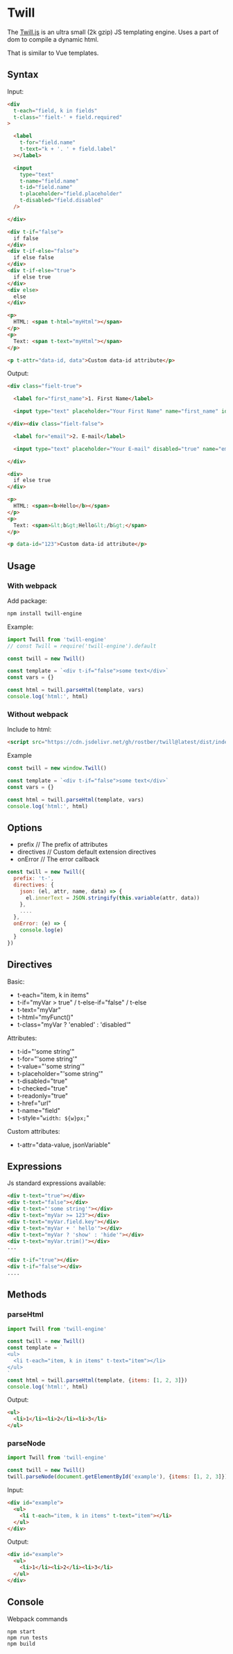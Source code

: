 # Twill

The [Twill.js](https://raw.githubusercontent.com/rostber/twill/master/dist/twill.js) is an ultra small (2k gzip) JS templating engine.
Uses a part of dom to compile a dynamic html.

That is similar to Vue templates.

## Syntax

Input:

```html
<div
  t-each="field, k in fields"
  t-class="'fielt-' + field.required"
>

  <label
    t-for="field.name"
    t-text="k + '. ' + field.label"
  ></label>

  <input
    type="text"
    t-name="field.name"
    t-id="field.name"
    t-placeholder="field.placeholder"
    t-disabled="field.disabled"
  />

</div>

<div t-if="false">
  if false
</div>
<div t-if-else="false">
  if else false
</div>
<div t-if-else="true">
  if else true
</div>
<div else>
  else
</div>

<p>
  HTML: <span t-html="myHtml"></span>
</p>
<p>
  Text: <span t-text="myHtml"></span>
</p>

<p t-attr="data-id, data">Custom data-id attribute</p>
```

Output:

```html
<div class="fielt-true">

  <label for="first_name">1. First Name</label>

  <input type="text" placeholder="Your First Name" name="first_name" id="first_name">

</div><div class="fielt-false">

  <label for="email">2. E-mail</label>

  <input type="text" placeholder="Your E-mail" disabled="true" name="email" id="email">

</div>

<div>
  if else true
</div>

<p>
  HTML: <span><b>Hello</b></span>
</p>
<p>
  Text: <span>&lt;b&gt;Hello&lt;/b&gt;</span>
</p>

<p data-id="123">Custom data-id attribute</p>
```


## Usage

### With webpack

Add package:

```bash
npm install twill-engine
```

Example:

```javascript
import Twill from 'twill-engine'
// const Twill = require('twill-engine').default

const twill = new Twill()

const template = `<div t-if="false">some text</div>`
const vars = {}

const html = twill.parseHtml(template, vars)
console.log('html:', html)

```

### Without webpack

Include to html:

```html
<script src="https://cdn.jsdelivr.net/gh/rostber/twill@latest/dist/index.js" type="text/javascript">//</script>
```

Example

```javascript
const twill = new window.Twill()

const template = `<div t-if="false">some text</div>`
const vars = {}

const html = twill.parseHtml(template, vars)
console.log('html:', html)

```

## Options

- prefix // The prefix of attributes
- directives // Custom default extension directives
- onError // The error callback

```javascript
const twill = new Twill({
  prefix: 't-',
  directives: {
    json: (el, attr, name, data) => {
      el.innerText = JSON.stringify(this.variable(attr, data))
    },
    ....
  },
  onError: (e) => {
    console.log(e)
  }
})
```

## Directives

Basic:

- t-each="item, k in items"
- t-if="myVar > true" / t-else-if="false" / t-else
- t-text="myVar"
- t-html="myFunct()"
- t-class="myVar ? 'enabled' : 'disabled'"

Attributes:

- t-id="'some string'"
- t-for="'some string'"
- t-value="'some string'"
- t-placeholder="'some string'"
- t-disabled="true"
- t-checked="true"
- t-readonly="true"
- t-href="url"
- t-name="field"
- t-style="`width: ${w}px;`"

Custom attributes:

- t-attr="data-value, jsonVariable"

## Expressions

Js standard expressions available:

```html
<div t-text="true"></div>
<div t-text="false"></div>
<div t-text="'some string'"></div>
<div t-text="myVar >= 123"></div>
<div t-text="myVar.field.key"></div>
<div t-text="myVar + ' hello'"></div>
<div t-text="myVar ? 'show' : 'hide'"></div>
<div t-text="myVar.trim()"></div>
...

<div t-if="true"></div>
<div t-if="false"></div>
....
```

## Methods

### parseHtml

```javascript
import Twill from 'twill-engine'

const twill = new Twill()
const template = `
<ul>
  <li t-each="item, k in items" t-text="item"></li>
</ul>
`
const html = twill.parseHtml(template, {items: [1, 2, 3]})
console.log('html:', html)
```

Output:

```html
<ul>
  <li>1</li><li>2</li><li>3</li>
</ul>
```

### parseNode

```javascript
import Twill from 'twill-engine'

const twill = new Twill()
twill.parseNode(document.getElementById('example'), {items: [1, 2, 3]})
```

Input:

```html
<div id="example">
  <ul>
    <li t-each="item, k in items" t-text="item"></li>
  </ul>
</div>
```

Output:

```html
<div id="example">
  <ul>
    <li>1</li><li>2</li><li>3</li>
  </ul>
</div>
```

## Console

Webpack commands

```
npm start
npm run tests
npm build
```
